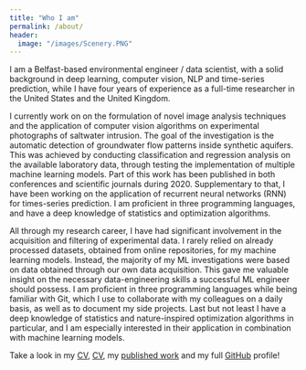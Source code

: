 ```yaml
---
title: "Who I am"
permalink: /about/
header:
  image: "/images/Scenery.PNG"
---
```


I am a Belfast-based environmental engineer / data scientist, with a solid background in deep learning, computer vision, NLP and time-series prediction, while I have four years of experience as a full-time researcher in the United States and the United Kingdom.

I currently work on on the formulation of novel image analysis techniques and the application of computer vision algorithms on experimental photographs of saltwater intrusion. 
The goal of the investigation is the automatic detection of groundwater flow patterns inside synthetic aquifers. This was achieved by conducting classification and regression analysis on the available laboratory data, through testing the implementation of multiple machine learning models. Part of this work has been published in both conferences and scientific journals during 2020. Supplementary to that, I have been working on the application of recurrent neural networks (RNN) for times-series prediction. I am proficient in three programming languages, and have a deep knowledge of statistics and optimization algorithms.

All through my research career, I have had significant involvement in the acquisition and filtering of experimental data. I rarely relied on already processed datasets, obtained from online repositories, for my machine learning models. Instead, the majority of my ML investigations were based on data obtained through our own data acquisition. This gave me valuable insight on the necessary data-engineering skills a successful ML engineer should possess. I am proficient in three programming languages while being familiar with Git, which I use to collaborate with my colleagues on a daily basis, as well as to document my side projects. Last but not least I have a deep knowledge of statistics and nature-inspired optimization algorithms in particular, and I am especially interested in their application in combination with machine learning models.

Take a look in my [CV](https://github.com/GeorgiosEtsias/GeorgiosEtsias.github.io/blob/master/_pages/Etsias%20cv.pdf), [CV](https://www.linkedin.com/in/georgios-etsias-b5abb6148/detail/overlay-view/urn:li:fsd_profileTreasuryMedia:(ACoAACPF7fYBMM6jXXX2RHe_Pjb25LP45j41xv0,1609324153276)/), my [published work](https://www.researchgate.net/profile/Georgios_Etsias/research) and my full [GitHub](https://github.com/GeorgiosEtsias) profile!
